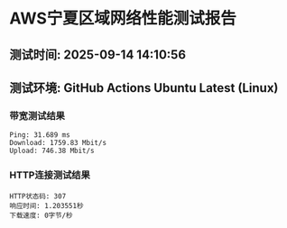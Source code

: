 # AWS宁夏区域网络性能测试报告
## 测试时间: 2025-09-14 14:10:56
## 测试环境: GitHub Actions Ubuntu Latest (Linux)

### 带宽测试结果
```
Ping: 31.689 ms
Download: 1759.83 Mbit/s
Upload: 746.38 Mbit/s
```

### HTTP连接测试结果
```
HTTP状态码: 307
响应时间: 1.203551秒
下载速度: 0字节/秒
```

